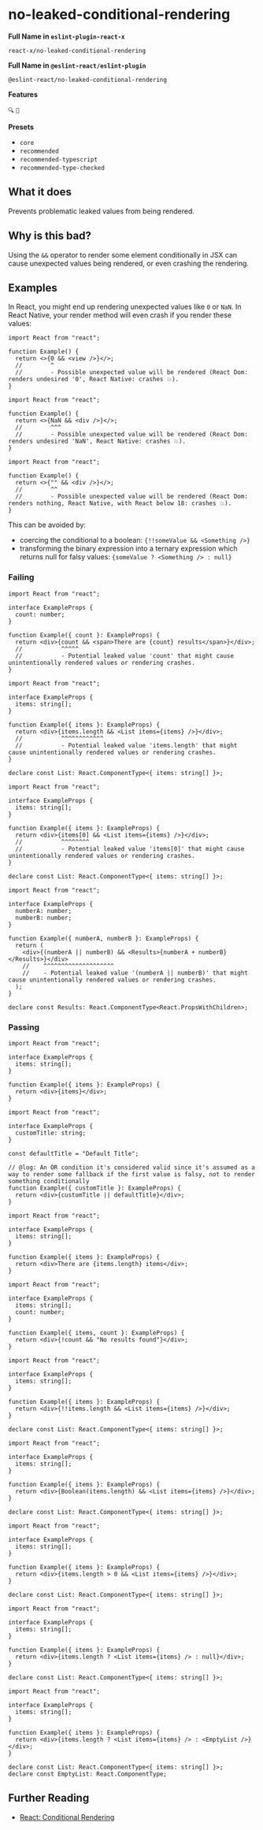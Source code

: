 # no-leaked-conditional-rendering

**Full Name in `eslint-plugin-react-x`**

```plain copy
react-x/no-leaked-conditional-rendering
```

**Full Name in `@eslint-react/eslint-plugin`**

```plain copy
@eslint-react/no-leaked-conditional-rendering
```

**Features**

`🔍` `💭`

**Presets**

- `core`
- `recommended`
- `recommended-typescript`
- `recommended-type-checked`

## What it does

Prevents problematic leaked values from being rendered.

## Why is this bad?

Using the `&&` operator to render some element conditionally in JSX can cause unexpected values being rendered, or even crashing the rendering.

## Examples

In React, you might end up rendering unexpected values like `0` or `NaN`. In React Native, your render method will even crash if you render these values:

```tsx twoslash
import React from "react";

function Example() {
  return <>{0 && <view />}</>;
  //        ^
  //        - Possible unexpected value will be rendered (React Dom: renders undesired '0', React Native: crashes 💥).
}
```

```tsx twoslash
import React from "react";

function Example() {
  return <>{NaN && <div />}</>;
  //        ^^^
  //        - Possible unexpected value will be rendered (React Dom: renders undesired 'NaN', React Native: crashes 💥).
}
```

```tsx
import React from "react";

function Example() {
  return <>{"" && <div />}</>;
  //        ^^
  //        - Possible unexpected value will be rendered (React Dom: renders nothing, React Native, with React below 18: crashes 💥).
}
```

This can be avoided by:

- coercing the conditional to a boolean: `{!!someValue && <Something />}`
- transforming the binary expression into a ternary expression which returns null for falsy values: `{someValue ? <Something /> : null}`

### Failing

```tsx twoslash
import React from "react";

interface ExampleProps {
  count: number;
}

function Example({ count }: ExampleProps) {
  return <div>{count && <span>There are {count} results</span>}</div>;
  //           ^^^^^
  //           - Potential leaked value 'count' that might cause unintentionally rendered values or rendering crashes.
}
```

```tsx twoslash
import React from "react";

interface ExampleProps {
  items: string[];
}

function Example({ items }: ExampleProps) {
  return <div>{items.length && <List items={items} />}</div>;
  //           ^^^^^^^^^^^^
  //           - Potential leaked value 'items.length' that might cause unintentionally rendered values or rendering crashes.
}

declare const List: React.ComponentType<{ items: string[] }>;
```

```tsx twoslash
import React from "react";

interface ExampleProps {
  items: string[];
}

function Example({ items }: ExampleProps) {
  return <div>{items[0] && <List items={items} />}</div>;
  //           ^^^^^^^^
  //           - Potential leaked value 'items[0]' that might cause unintentionally rendered values or rendering crashes.
}

declare const List: React.ComponentType<{ items: string[] }>;
```

```tsx twoslash
import React from "react";

interface ExampleProps {
  numberA: number;
  numberB: number;
}

function Example({ numberA, numberB }: ExampleProps) {
  return (
    <div>{(numberA || numberB) && <Results>{numberA + numberB}</Results>}</div>
    //    ^^^^^^^^^^^^^^^^^^^^
    //    - Potential leaked value '(numberA || numberB)' that might cause unintentionally rendered values or rendering crashes.
  );
}

declare const Results: React.ComponentType<React.PropsWithChildren>;
```

### Passing

```tsx twoslash
import React from "react";

interface ExampleProps {
  items: string[];
}

function Example({ items }: ExampleProps) {
  return <div>{items}</div>;
}
```

```tsx twoslash
import React from "react";

interface ExampleProps {
  customTitle: string;
}

const defaultTitle = "Default Title";

// @log: An OR condition it's considered valid since it's assumed as a way to render some fallback if the first value is falsy, not to render something conditionally
function Example({ customTitle }: ExampleProps) {
  return <div>{customTitle || defaultTitle}</div>;
}
```

```tsx twoslash
import React from "react";

interface ExampleProps {
  items: string[];
}

function Example({ items }: ExampleProps) {
  return <div>There are {items.length} items</div>;
}
```

```tsx twoslash
import React from "react";

interface ExampleProps {
  items: string[];
  count: number;
}

function Example({ items, count }: ExampleProps) {
  return <div>{!count && "No results found"}</div>;
}
```

```tsx twoslash
import React from "react";

interface ExampleProps {
  items: string[];
}

function Example({ items }: ExampleProps) {
  return <div>{!!items.length && <List items={items} />}</div>;
}

declare const List: React.ComponentType<{ items: string[] }>;
```

```tsx twoslash
import React from "react";

interface ExampleProps {
  items: string[];
}

function Example({ items }: ExampleProps) {
  return <div>{Boolean(items.length) && <List items={items} />}</div>;
}

declare const List: React.ComponentType<{ items: string[] }>;
```

```tsx twoslash
import React from "react";

interface ExampleProps {
  items: string[];
}

function Example({ items }: ExampleProps) {
  return <div>{items.length > 0 && <List items={items} />}</div>;
}

declare const List: React.ComponentType<{ items: string[] }>;
```

```tsx twoslash
import React from "react";

interface ExampleProps {
  items: string[];
}

function Example({ items }: ExampleProps) {
  return <div>{items.length ? <List items={items} /> : null}</div>;
}

declare const List: React.ComponentType<{ items: string[] }>;
```

```tsx twoslash
import React from "react";

interface ExampleProps {
  items: string[];
}

function Example({ items }: ExampleProps) {
  return <div>{items.length ? <List items={items} /> : <EmptyList />}</div>;
}

declare const List: React.ComponentType<{ items: string[] }>;
declare const EmptyList: React.ComponentType;
```

## Further Reading

- [React: Conditional Rendering](https://react.dev/learn/conditional-rendering)

